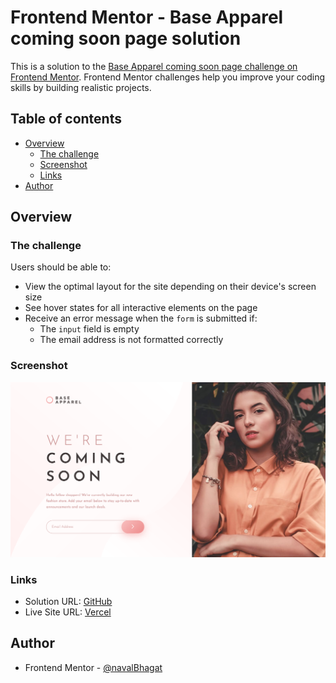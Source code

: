 # Frontend Mentor - Base Apparel coming soon page solution

This is a solution to the [Base Apparel coming soon page challenge on Frontend Mentor](https://www.frontendmentor.io/challenges/base-apparel-coming-soon-page-5d46b47f8db8a7063f9331a0). Frontend Mentor challenges help you improve your coding skills by building realistic projects. 

## Table of contents

- [Overview](#overview)
  - [The challenge](#the-challenge)
  - [Screenshot](#screenshot)
  - [Links](#links)
- [Author](#author)

## Overview

### The challenge

Users should be able to:

- View the optimal layout for the site depending on their device's screen size
- See hover states for all interactive elements on the page
- Receive an error message when the `form` is submitted if:
  - The `input` field is empty
  - The email address is not formatted correctly

### Screenshot

![TODO](./public/images/screenshot.png)

### Links

- Solution URL: [GitHub](https://github.com/navalBhagat/coming-soon-page-fe-mentor)
- Live Site URL: [Vercel](https://coming-soon-page-fe-mentor.vercel.app/)

## Author

- Frontend Mentor - [@navalBhagat](https://www.frontendmentor.io/profile/navalBhagat)